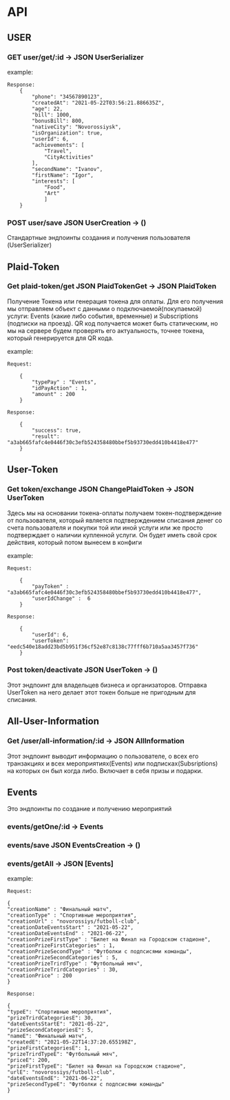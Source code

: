 # API

## USER

### GET user/get/:id -> JSON UserSerializer

example:

    Response: 
        {
            "phone": "34567890123",
            "createdAt": "2021-05-22T03:56:21.886635Z",
            "age": 22,
            "bill": 1000,
            "bonusBill": 800,
            "nativeCity": "Novorossiysk",
            "isOrganization": true,
            "userId": 6,
            "achievements": [
                "Travel",
                "CityActivities"
            ],
            "secondName": "Ivanov",
            "firstName": "Igor",
            "interests": [
                "Food",
                "Art"
                ]
        }

### POST user/save  JSON UserCreation -> ()

Стандартные эндпоинты создания и получения пользователя (UserSerializer)

## Plaid-Token

### Get plaid-token/get JSON PlaidTokenGet  -> JSON PlaidToken

Получение Токена или генерация токена для оплаты. Для его получения мы отправляем объект с данными о подключаемой(покупаемой) услуги: Events (какие либо события, временные) и Subscriptions (подписки на проезд). QR код получается может быть статическим, но мы на сервере будем проверять его актуальность, точнее токена, который генерируется для QR кода.

example:

    Request:

        {
            "typePay" : "Events",
            "idPayAction" : 1,
            "amount" : 200
        }
 
    Response: 
    
        {
            "success": true,
            "result": "a3ab665fafc4e0446f30c3efb524358480bbef5b93730edd410b4418e477"
        }



## User-Token

###  Get token/exchange JSON ChangePlaidToken -> JSON UserToken

Здесь мы на основании токена-оплаты получаем токен-подтверждение от пользователя, который является подтверждением списания денег со счета пользователя и покупки той или иной услуги или же просто подтверждает о наличии купленной услуги. Он будет иметь свой срок действия, который потом вынесем в конфиги

example:

    Request:

        {
            "payToken" : "a3ab665fafc4e0446f30c3efb524358480bbef5b93730edd410b4418e477",
            "userIdChange" :  6
        }
 
    Response: 

        {
            "userId": 6,
            "userToken": "eedc540e18add23bd5b951f36cf52e87c8138c77fff6b710a5aa3457f736"
        }

###  Post token/deactivate JSON UserToken -> ()

Этот эндпоинт для владельцев бизнеса и организаторов. Отправка UserToken на него делает этот токен больше не пригодным для списания.


## All-User-Information

### Get /user/all-information/:id  -> JSON AllInformation

Этот эндпоинт выводит информацию о пользователе, о всех его транзакциях и всех мероприятиях(Events) или подписках(Subsriptions) на которых он был когда либо. Включает в себя призы и подарки.

## Events

Это эндпоинты по создание и получению мероприятий

### events/getOne/:id  -> Events

### events/save JSON EventsCreation -> ()

### events/getAll -> JSON [Events]

example:

    Request:

    {
    "creationName" : "Финальный матч",
    "creationType" : "Спортивные мероприятия",
    "creationUrl" : "novorossiys/futboll-club",
    "creationDateEventsStart" : "2021-05-22",
    "creationDateEventsEnd" : "2021-06-22",
    "creationPrizeFirstType" : "Билет на Финал на Городском стадионе",
    "creationPrizeFirstCategories" : 1,
    "creationPrizeSecondType" : "Футболки с подпсисями команды",
    "creationPrizeSecondCategories" : 5,
    "creationPrizeTrirdType" : "Футбольный мяч",
    "creationPrizeTrirdCategories" : 30,
    "creationPrice" : 200
    }
 
    Response: 

    {
    "typeE": "Спортивные мероприятия",
    "prizeTrirdCategoriesE": 30,
    "dateEventsStartE": "2021-05-22",
    "prizeSecondCategoriesE": 5,
    "nameE": "Финальный матч",
    "createdE": "2021-05-22T14:37:20.655198Z",
    "prizeFirstCategoriesE": 1,
    "prizeTrirdTypeE": "Футбольный мяч",
    "priceE": 200,
    "prizeFirstTypeE": "Билет на Финал на Городском стадионе",
    "urlE": "novorossiys/futboll-club",
    "dateEventsEndE": "2021-06-22",
    "prizeSecondTypeE": "Футболки с подпсисями команды"
    }